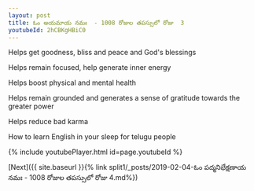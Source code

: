 ```yaml
---
layout: post
title: ఓం అయమాయ నమః  - 1008 రోజుల తపస్సులో రోజు  3
youtubeId: 2hCBKgHBiC0
---
```

 
 
Helps get goodness, bliss and peace and God's blessings
 
Helps remain focused, help generate inner energy 
 
Helps boost physical and mental health 
 
Helps remain grounded and generates a sense of gratitude towards the greater power 
 
Helps reduce bad karma
 
How to learn English in your sleep for telugu people
 
 
 
 


{% include youtubePlayer.html id=page.youtubeId %}
 
[Next]({{ site.baseurl }}{% link split1/_posts/2019-02-04-ఓం పద్మనిభేక్షణాయ నమః  - 1008 రోజుల తపస్సులో రోజు  4.md%})
 
